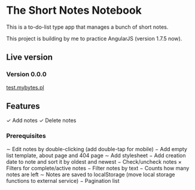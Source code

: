 # The Short Notes Notebook

This is a to-do-list type app that manages a bunch of short notes.

This project is building by me to practice AngularJS (version 1.7.5 now).

## Live version

### Version 0.0.0

[test.mybytes.pl](http://test.mybytes.pl)

## Features

&check; Add notes&NewLine;
&check; Delete notes&NewLine;

### Prerequisites

&Tilde; Edit notes by double-clicking (add double-tap for mobile)&NewLine;
&minus; Add empty list template, about page and 404 page&NewLine;
&Tilde; Add stylesheet&NewLine;
&minus; Add creation date to note and sort it by oldest and newest&NewLine;
&minus; Check/uncheck notes&NewLine;
&times; Filters for complete/active notes&NewLine;
&minus; Filter notes by text&NewLine;
&minus; Counts how many notes are left&NewLine;
&Tilde; Notes are saved to localStorage (move local storage functions to external service)&NewLine;
&minus; Pagination list&NewLine;
